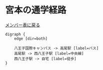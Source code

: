 # 宮本の通学経路

[メンバー表に戻る](member.md#メンバー表)

```graphviz
digraph {
    edge [dir=both]

    八王子国際キャンパス -> 高尾駅 [label=バス]
    高尾駅 -> 西八王子駅 [label=中央線]
    西八王子駅 -> 自宅 [label=徒歩]
}
```
